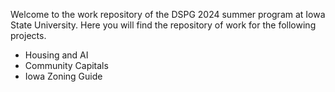 Welcome to the work repository of the DSPG 2024 summer program at Iowa State University. 
Here you will find the repository of work for the following projects.

  - Housing and AI
  - Community Capitals
  - Iowa Zoning Guide
